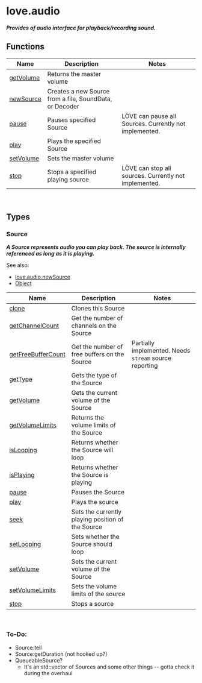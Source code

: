 # love.audio

<b><i>
Provides of audio interface for playback/recording sound.
</b></i>

## Functions

| Name                                                      | Description                                             | Notes                                                  |
|-----------------------------------------------------------|---------------------------------------------------------|--------------------------------------------------------|
| [getVolume](https://love2d.org/wiki/love.audio.getVolume) | Returns the master volume                               |                                                        |
| [newSource](https://love2d.org/wiki/love.audio.newSource) | Creates a new Source from a file, SoundData, or Decoder |                                                        |
| [pause](https://love2d.org/wiki/love.audio.pause)         | Pauses specified Source                                 | LÖVE can pause all Sources. Currently not implemented. |
| [play](https://love2d.org/wiki/love.audio.play)           | Plays the specified Source                              |                                                        |
| [setVolume](https://love2d.org/wiki/love.audio.setVolume) | Sets the master volume                                  |                                                        |
| [stop](https://love2d.org/wiki/love.audio.stop)           | Stops a specified playing source                        | LÖVE can stop all sources. Currently not implemented.  |

<br>

## Types

### Source

<b><i>
A Source represents audio you can play back. The source is internally referenced as long as it is playing.
</b></i>

See also:
- [love.audio.newSource](https://love2d.org/wiki/love.audio.newSource)
- [Object](api/love?id=Object)

| Name                                                                    | Description                                       | Notes                                                  |
|-------------------------------------------------------------------------|---------------------------------------------------|--------------------------------------------------------|
| [clone](https://love2d.org/wiki/Source:clone)                           | Clones this Source                                |                                                        |
| [getChannelCount](https://love2d.org/wiki/Source:getChannelCount)       | Get the number of channels on the Source          |                                                        |
| [getFreeBufferCount](https://love2d.org/wiki/Source:getFreeBufferCount) | Get the number of free buffers on the Source      | Partially implemented. Needs `stream` source reporting |
| [getType](https://love2d.org/wiki/Source:getType)                       | Gets the type of the Source                       |                                                        |
| [getVolume](https://love2d.org/wiki/Source:getVolume)                   | Gets the current volume of the Source             |                                                        |
| [getVolumeLimits](https://love2d.org/wiki/Source:getVolumeLimits)       | Returns the volume limits of the Source           |                                                        |
| [isLooping](https://love2d.org/wiki/Source:isLooping)                   | Returns whether the Source will loop              |                                                        |
| [isPlaying](https://love2d.org/wiki/Source:isPlaying)                   | Returns whether the Source is playing             |                                                        |
| [pause](https://love2d.org/wiki/Source:pause)                           | Pauses the Source                                 |                                                        |
| [play](https://love2d.org/wiki/Source:play)                             | Plays the source                                  |                                                        |
| [seek](https://love2d.org/wiki/Source:seek)                             | Sets the currently playing position of the Source |                                                        |
| [setLooping](https://love2d.org/wiki/Source:setLooping)                 | Sets whether the Source should loop               |                                                        |
| [setVolume](https://love2d.org/wiki/Source:setVolume)                   | Sets the current volume of the Source             |                                                        |
| [setVolumeLimits](https://love2d.org/wiki/Source:setVolumeLimits)       | Sets the volume limits of the source              |                                                        |
| [stop](https://love2d.org/wiki/Source:stop)                             | Stops a source                                    |                                                        |

<br>

### To-Do:
- Source:tell
- Source:getDuration (not hooked up?)
- QueueableSource?
  - It's an std::vector of Sources and some other things -- gotta check it during the overhaul